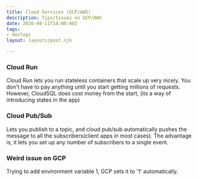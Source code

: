 ```yaml
---
title: Cloud Services (GCP/AWS)
description: Tips/Issues on GCP/AWS
date: 2020-08-11T14:00:00Z
tags:
- devlogs
layout: layouts/post.njk

---
```

### Cloud Run

Cloud Run lets you run stateless containers that scale up very nicely. You don't have to pay anything until you start getting millions of requests. However, CloudSQL does cost money from the start, (its a way of introducing states in the app)

### Cloud Pub/Sub

Lets you publish to a topic, and cloud pub/sub automatically pushes the message to all the subscribers(client apps in most cases). The advantage is, it lets you set up any number of subscribers to a single event.

### Weird issue on GCP

Trying to add environment variable 1, GCP sets it to '1' automatically.